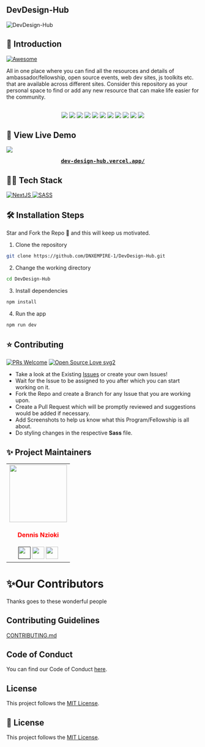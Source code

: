 ## DevDesign-Hub
![DevDesign-Hub](https://github.com/DNXEMPIRE-1/DevDesign-Hub/public/images/DevDesign-Hub.png)

## 📌 Introduction

<a href="https://awesome.re" target="_blank" rel="noopener noreferrer">
  <img src="https://awesome.re/badge.svg" alt="Awesome" />
</a>

All in one place where you can find all the resources and details of ambassador/fellowship, open source events, web dev sites, js toolkits  etc. that are available across different sites. Consider this repository as your personal space to find or add any new resource that can make life easier for the community.
<div align="center">
<!-- <img src="https://forthebadge.com/images/badges/built-with-love.svg" />
<img src="https://forthebadge.com/images/badges/uses-brains.svg" />
<img src="https://forthebadge.com/images/badges/powered-by-responsibility.svg" /> -->
   <br>
<img src="https://img.shields.io/github/repo-size/DNXEMPIRE-1/DevDesign-Hub" />
	<img src="https://img.shields.io/github/issues/DNXEMPIRE-1/DevDesign-Hub" />
	<img src="https://img.shields.io/github/issues-raw/DNXEMPIRE-1/DevDesign-Hub" />
	<img src="https://img.shields.io/github/issues-pr/DNXEMPIRE-1/DevDesign-Hub" />
	<img src="https://img.shields.io/github/issues-closed-raw/DNXEMPIRE-1/DevDesign-Hub" />
	<img src="https://img.shields.io/github/issues-pr-closed-raw/DNXEMPIRE-1/DevDesign-Hub" />
	<img src="https://img.shields.io/github/license/DNXEMPIRE-1/DevDesign-Hub" />
	<img src="https://img.shields.io/github/forks/DNXEMPIRE-1/DevDesign-Hub" />
	<img src="https://img.shields.io/github/stars/DNXEMPIRE-1/DevDesign-Hub" />
	<img src="https://img.shields.io/github/contributors/DNXEMPIRE-1/DevDesign-Hub" />
	<img src="https://img.shields.io/github/last-commit/DNXEMPIRE-1/DevDesign-Hub" />
	</div>
	
	
##  🚀 View Live Demo
<img src="https://img.shields.io/badge/website-up-greene" />
<pre><center><a href="https://dev-design-hub.vercel.app//"><b>dev-design-hub.vercel.app/</b></a></center></pre>

## 👨‍💻 Tech Stack
<a href="https://nextjs.org/docs" target="_blank" rel="noopener noreferrer">
  <img src="https://img.shields.io/badge/Next-black?style=for-the-badge&logo=next.js&logoColor=white" alt="NextJS" />
</a>

<a href="https://sass-lang.com/" target="_blank" rel="noopener noreferrer">
  <img src="https://img.shields.io/badge/SASS-hotpink.svg?style=for-the-badge&logo=SASS&logoColor=white" alt="SASS" />
</a>

## 🛠️ Installation Steps
Star and Fork the Repo 🌟 and this will keep us motivated.

1. Clone the repository

```bash
git clone https://github.com/DNXEMPIRE-1/DevDesign-Hub.git
```

2. Change the working directory

```bash
cd DevDesign-Hub
```

3. Install dependencies

```bash
npm install
```

4. Run the app

```bash
npm run dev
```

## ⭐ Contributing
[![PRs Welcome](https://img.shields.io/badge/PRs-welcome-brightgreen.svg?style=flat-square)](http://makeapullrequest.com)
[![Open Source Love svg2](https://badges.frapsoft.com/os/v2/open-source.svg?v=103)](https://github.com/ellerbrock/open-source-badges/)

- Take a look at the Existing [Issues](https://github.com/DNXEMPIRE-1/DevDesign-Hub/issues) or create your own Issues!
- Wait for the Issue to be assigned to you after which you can start working on it.
- Fork the Repo and create a Branch for any Issue that you are working upon.
- Create a Pull Request which will be promptly reviewed and suggestions would be added if necessary.
- Add Screenshots to help us know what this Program/Fellowship is all about.
- Do styling changes in the respective **Sass** file.


## ✨ Project Maintainers

<table>
<tr>
<td align="center"><a href="https://github.com/DNXEMPIRE-1"><img src="https://avatars.githubusercontent.com/u/89406534?v=4" width=150px height=150px /></a></br> <h4 style="color:red;">Dennis Nzioki</h4>
<a href=""><img src="https://img.icons8.com/fluency/50/000000/link.png" width="32px" height="32px"></a>
<a href="https://www.linkedin.com/in/dennisnzioki/"><img src="https://img.icons8.com/fluency/50/000000/linkedin.png" width="32px" height="32px"></a>
<a href="https://www.twitter.com/dnx_empire/"><img src="https://img.icons8.com/color/48/000000/twitter.png" width="32px" height="32px"></a></td>

</tr>
</table>


# ✨Our Contributors

Thanks goes to these wonderful people

<!-- ALL-CONTRIBUTORS-LIST:START - Do not remove or modify this section -->

## Contributing Guidelines

[CONTRIBUTING.md](/CONTRIBUTING.md)

## Code of Conduct

You can find our Code of Conduct [here](/CODE_OF_CONDUCT.md).

## License

This project follows the [MIT License](/LICENSE).


## 📃 License

This project follows the [MIT License](/LICENSE).
